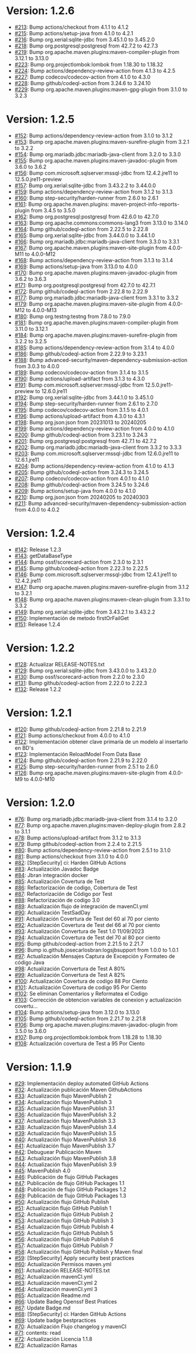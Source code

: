 # Version: 1.2.6

* [#213](https://github.com/Jbranadev/JBSqlUtils/pull/213): Bump actions/checkout from 4.1.1 to 4.1.2
* [#215](https://github.com/Jbranadev/JBSqlUtils/pull/215): Bump actions/setup-java from 4.1.0 to 4.2.1
* [#216](https://github.com/Jbranadev/JBSqlUtils/pull/216): Bump org.xerial:sqlite-jdbc from 3.45.1.0 to 3.45.2.0
* [#218](https://github.com/Jbranadev/JBSqlUtils/pull/218): Bump org.postgresql:postgresql from 42.7.2 to 42.7.3
* [#219](https://github.com/Jbranadev/JBSqlUtils/pull/219): Bump org.apache.maven.plugins:maven-compiler-plugin from
  3.12.1 to 3.13.0
* [#223](https://github.com/Jbranadev/JBSqlUtils/pull/223): Bump org.projectlombok:lombok from 1.18.30 to 1.18.32
* [#224](https://github.com/Jbranadev/JBSqlUtils/pull/224): Bump actions/dependency-review-action from 4.1.3 to 4.2.5
* [#227](https://github.com/Jbranadev/JBSqlUtils/pull/227): Bump codecov/codecov-action from 4.1.0 to 4.3.0
* [#228](https://github.com/Jbranadev/JBSqlUtils/pull/228): Bump github/codeql-action from 3.24.6 to 3.24.10
* [#229](https://github.com/Jbranadev/JBSqlUtils/pull/229): Bump org.apache.maven.plugins:maven-gpg-plugin from 3.1.0 to
  3.2.3

# Version: 1.2.5

* [#152](https://github.com/Jbranadev/JBSqlUtils/pull/152): Bump actions/dependency-review-action from 3.1.0 to 3.1.2
* [#153](https://github.com/Jbranadev/JBSqlUtils/pull/153): Bump org.apache.maven.plugins:maven-surefire-plugin from
  3.2.1 to 3.2.2
* [#154](https://github.com/Jbranadev/JBSqlUtils/pull/154): Bump org.mariadb.jdbc:mariadb-java-client from 3.2.0 to
  3.3.0
* [#155](https://github.com/Jbranadev/JBSqlUtils/pull/155): Bump org.apache.maven.plugins:maven-javadoc-plugin from
  3.6.0 to 3.6.2
* [#156](https://github.com/Jbranadev/JBSqlUtils/pull/156): Bump com.microsoft.sqlserver:mssql-jdbc from 12.4.2.jre11 to
  12.5.0.jre11-preview
* [#157](https://github.com/Jbranadev/JBSqlUtils/pull/157): Bump org.xerial:sqlite-jdbc from 3.43.2.2 to 3.44.0.0
* [#159](https://github.com/Jbranadev/JBSqlUtils/pull/159): Bump actions/dependency-review-action from 3.1.2 to 3.1.3
* [#160](https://github.com/Jbranadev/JBSqlUtils/pull/160): Bump step-security/harden-runner from 2.6.0 to 2.6.1
* [#161](https://github.com/Jbranadev/JBSqlUtils/pull/161): Bump org.apache.maven.plugins:
  maven-project-info-reports-plugin from 3.4.5 to 3.5.0
* [#162](https://github.com/Jbranadev/JBSqlUtils/pull/162): Bump org.postgresql:postgresql from 42.6.0 to 42.7.0
* [#163](https://github.com/Jbranadev/JBSqlUtils/pull/163): Bump org.apache.commons:commons-lang3 from 3.13.0 to 3.14.0
* [#164](https://github.com/Jbranadev/JBSqlUtils/pull/164): Bump github/codeql-action from 2.22.5 to 2.22.8
* [#165](https://github.com/Jbranadev/JBSqlUtils/pull/165): Bump org.xerial:sqlite-jdbc from 3.44.0.0 to 3.44.1.0
* [#166](https://github.com/Jbranadev/JBSqlUtils/pull/166): Bump org.mariadb.jdbc:mariadb-java-client from 3.3.0 to
  3.3.1
* [#167](https://github.com/Jbranadev/JBSqlUtils/pull/167): Bump org.apache.maven.plugins:maven-site-plugin from
  4.0.0-M11 to 4.0.0-M12
* [#168](https://github.com/Jbranadev/JBSqlUtils/pull/168): Bump actions/dependency-review-action from 3.1.3 to 3.1.4
* [#169](https://github.com/Jbranadev/JBSqlUtils/pull/169): Bump actions/setup-java from 3.13.0 to 4.0.0
* [#170](https://github.com/Jbranadev/JBSqlUtils/pull/170): Bump org.apache.maven.plugins:maven-javadoc-plugin from
  3.6.2 to 3.6.3
* [#171](https://github.com/Jbranadev/JBSqlUtils/pull/171): Bump org.postgresql:postgresql from 42.7.0 to 42.7.1
* [#172](https://github.com/Jbranadev/JBSqlUtils/pull/172): Bump github/codeql-action from 2.22.8 to 2.22.9
* [#177](https://github.com/Jbranadev/JBSqlUtils/pull/177): Bump org.mariadb.jdbc:mariadb-java-client from 3.3.1 to
  3.3.2
* [#179](https://github.com/Jbranadev/JBSqlUtils/pull/179): Bump org.apache.maven.plugins:maven-site-plugin from
  4.0.0-M12 to 4.0.0-M13
* [#180](https://github.com/Jbranadev/JBSqlUtils/pull/180): Bump org.testng:testng from 7.8.0 to 7.9.0
* [#181](https://github.com/Jbranadev/JBSqlUtils/pull/181): Bump org.apache.maven.plugins:maven-compiler-plugin from
  3.11.0 to 3.12.1
* [#184](https://github.com/Jbranadev/JBSqlUtils/pull/184): Bump org.apache.maven.plugins:maven-surefire-plugin from
  3.2.2 to 3.2.5
* [#185](https://github.com/Jbranadev/JBSqlUtils/pull/185): Bump actions/dependency-review-action from 3.1.4 to 4.0.0
* [#186](https://github.com/Jbranadev/JBSqlUtils/pull/186): Bump github/codeql-action from 2.22.9 to 3.23.1
* [#188](https://github.com/Jbranadev/JBSqlUtils/pull/188): Bump advanced-security/maven-dependency-submission-action
  from 3.0.3 to 4.0.0
* [#189](https://github.com/Jbranadev/JBSqlUtils/pull/189): Bump codecov/codecov-action from 3.1.4 to 3.1.5
* [#190](https://github.com/Jbranadev/JBSqlUtils/pull/190): Bump actions/upload-artifact from 3.1.3 to 4.3.0
* [#191](https://github.com/Jbranadev/JBSqlUtils/pull/191): Bump com.microsoft.sqlserver:mssql-jdbc from
  12.5.0.jre11-preview to 12.6.0.jre11
* [#192](https://github.com/Jbranadev/JBSqlUtils/pull/192): Bump org.xerial:sqlite-jdbc from 3.44.1.0 to 3.45.1.0
* [#194](https://github.com/Jbranadev/JBSqlUtils/pull/194): Bump step-security/harden-runner from 2.6.1 to 2.7.0
* [#195](https://github.com/Jbranadev/JBSqlUtils/pull/195): Bump codecov/codecov-action from 3.1.5 to 4.0.1
* [#196](https://github.com/Jbranadev/JBSqlUtils/pull/196): Bump actions/upload-artifact from 4.3.0 to 4.3.1
* [#198](https://github.com/Jbranadev/JBSqlUtils/pull/198): Bump org.json:json from 20231013 to 20240205
* [#199](https://github.com/Jbranadev/JBSqlUtils/pull/199): Bump actions/dependency-review-action from 4.0.0 to 4.1.0
* [#200](https://github.com/Jbranadev/JBSqlUtils/pull/200): Bump github/codeql-action from 3.23.1 to 3.24.3
* [#201](https://github.com/Jbranadev/JBSqlUtils/pull/201): Bump org.postgresql:postgresql from 42.7.1 to 42.7.2
* [#202](https://github.com/Jbranadev/JBSqlUtils/pull/202): Bump org.mariadb.jdbc:mariadb-java-client from 3.3.2 to
  3.3.3
* [#203](https://github.com/Jbranadev/JBSqlUtils/pull/203): Bump com.microsoft.sqlserver:mssql-jdbc from 12.6.0.jre11 to
  12.6.1.jre11
* [#204](https://github.com/Jbranadev/JBSqlUtils/pull/204): Bump actions/dependency-review-action from 4.1.0 to 4.1.3
* [#205](https://github.com/Jbranadev/JBSqlUtils/pull/205): Bump github/codeql-action from 3.24.3 to 3.24.5
* [#207](https://github.com/Jbranadev/JBSqlUtils/pull/207): Bump codecov/codecov-action from 4.0.1 to 4.1.0
* [#208](https://github.com/Jbranadev/JBSqlUtils/pull/208): Bump github/codeql-action from 3.24.5 to 3.24.6
* [#209](https://github.com/Jbranadev/JBSqlUtils/pull/209): Bump actions/setup-java from 4.0.0 to 4.1.0
* [#210](https://github.com/Jbranadev/JBSqlUtils/pull/210): Bump org.json:json from 20240205 to 20240303
* [#211](https://github.com/Jbranadev/JBSqlUtils/pull/211): Bump advanced-security/maven-dependency-submission-action
  from 4.0.0 to 4.0.2

# Version: 1.2.4

* [#142](https://github.com/Jbranadev/JBSqlUtils/pull/142): Release 1.2.3
* [#143](https://github.com/Jbranadev/JBSqlUtils/pull/143): getDataBaseType
* [#144](https://github.com/Jbranadev/JBSqlUtils/pull/144): Bump ossf/scorecard-action from 2.3.0 to 2.3.1
* [#145](https://github.com/Jbranadev/JBSqlUtils/pull/145): Bump github/codeql-action from 2.22.3 to 2.22.5
* [#146](https://github.com/Jbranadev/JBSqlUtils/pull/146): Bump com.microsoft.sqlserver:mssql-jdbc from 12.4.1.jre11 to
  12.4.2.jre11
* [#147](https://github.com/Jbranadev/JBSqlUtils/pull/147): Bump org.apache.maven.plugins:maven-surefire-plugin from
  3.1.2 to 3.2.1
* [#148](https://github.com/Jbranadev/JBSqlUtils/pull/148): Bump org.apache.maven.plugins:maven-clean-plugin from 3.3.1
  to 3.3.2
* [#149](https://github.com/Jbranadev/JBSqlUtils/pull/149): Bump org.xerial:sqlite-jdbc from 3.43.2.1 to 3.43.2.2
* [#150](https://github.com/Jbranadev/JBSqlUtils/pull/150): Implementación de metodo firstOrFailGet
* [#151](https://github.com/Jbranadev/JBSqlUtils/pull/151): Release 1.2.4

# Version: 1.2.2

* [#128](https://github.com/Jbranadev/JBSqlUtils/pull/128): Actualizar RELEASE-NOTES.txt
* [#129](https://github.com/Jbranadev/JBSqlUtils/pull/129): Bump org.xerial:sqlite-jdbc from 3.43.0.0 to 3.43.2.0
* [#130](https://github.com/Jbranadev/JBSqlUtils/pull/130): Bump ossf/scorecard-action from 2.2.0 to 2.3.0
* [#131](https://github.com/Jbranadev/JBSqlUtils/pull/131): Bump github/codeql-action from 2.22.0 to 2.22.3
* [#132](https://github.com/Jbranadev/JBSqlUtils/pull/132): Release 1.2.2

# Version: 1.2.1

* [#120](https://github.com/Jbranadev/JBSqlUtils/pull/120): Bump github/codeql-action from 2.21.8 to 2.21.9
* [#121](https://github.com/Jbranadev/JBSqlUtils/pull/121): Bump actions/checkout from 4.0.0 to 4.1.0
* [#122](https://github.com/Jbranadev/JBSqlUtils/pull/122): Implementación obtener clave primaría de un modelo al
  insertarlo en BD's
* [#123](https://github.com/Jbranadev/JBSqlUtils/pull/123): Implementación ReloadModel From Data Base
* [#124](https://github.com/Jbranadev/JBSqlUtils/pull/124): Bump github/codeql-action from 2.21.9 to 2.22.0
* [#125](https://github.com/Jbranadev/JBSqlUtils/pull/125): Bump step-security/harden-runner from 2.5.1 to 2.6.0
* [#126](https://github.com/Jbranadev/JBSqlUtils/pull/126): Bump org.apache.maven.plugins:maven-site-plugin from
  4.0.0-M9 to 4.0.0-M10

# Version: 1.2.0

* [#76](https://github.com/Jbranadev/JBSqlUtils/pull/76): Bump org.mariadb.jdbc:mariadb-java-client from 3.1.4 to 3.2.0
* [#77](https://github.com/Jbranadev/JBSqlUtils/pull/77): Bump org.apache.maven.plugins:maven-deploy-plugin from 2.8.2
  to 3.1.1
* [#78](https://github.com/Jbranadev/JBSqlUtils/pull/78): Bump actions/upload-artifact from 3.1.2 to 3.1.3
* [#79](https://github.com/Jbranadev/JBSqlUtils/pull/79): Bump github/codeql-action from 2.2.4 to 2.21.5
* [#80](https://github.com/Jbranadev/JBSqlUtils/pull/80): Bump actions/dependency-review-action from 2.5.1 to 3.1.0
* [#81](https://github.com/Jbranadev/JBSqlUtils/pull/81): Bump actions/checkout from 3.1.0 to 4.0.0
* [#82](https://github.com/Jbranadev/JBSqlUtils/pull/82): [StepSecurity] ci: Harden GitHub Actions
* [#83](https://github.com/Jbranadev/JBSqlUtils/pull/83): Actualización Javadoc Badge
* [#84](https://github.com/Jbranadev/JBSqlUtils/pull/84): Jbran integración docker
* [#85](https://github.com/Jbranadev/JBSqlUtils/pull/85): Actualización Covertura de Test
* [#86](https://github.com/Jbranadev/JBSqlUtils/pull/86): Refactorización de codigo, Cobertura de Test
* [#87](https://github.com/Jbranadev/JBSqlUtils/pull/87): Refactorización de Código por Test
* [#88](https://github.com/Jbranadev/JBSqlUtils/pull/88): Refactorización de codigo 3.0
* [#89](https://github.com/Jbranadev/JBSqlUtils/pull/89): Actualización flujo de integración de mavenCI.yml
* [#90](https://github.com/Jbranadev/JBSqlUtils/pull/90): Actualización TestSadDay
* [#91](https://github.com/Jbranadev/JBSqlUtils/pull/91): Actualización Covertura de Test del 60 al 70 por ciento
* [#92](https://github.com/Jbranadev/JBSqlUtils/pull/92): Actualización Covertura de Test del 66 al 70 por ciento
* [#93](https://github.com/Jbranadev/JBSqlUtils/pull/93): Actualización Convertura de Test 1.0 11/09/2023
* [#94](https://github.com/Jbranadev/JBSqlUtils/pull/94): Actualización Covertura de Test del 70 al 80 por ciento
* [#95](https://github.com/Jbranadev/JBSqlUtils/pull/95): Bump github/codeql-action from 2.21.5 to 2.21.7
* [#96](https://github.com/Jbranadev/JBSqlUtils/pull/96): Bump io.github.josecarlosbran:logsjbsupport from 1.0.0 to
  1.0.1
* [#97](https://github.com/Jbranadev/JBSqlUtils/pull/97): Actualización Mensajes Captura de Excepción y Formateo de
  código Java
* [#98](https://github.com/Jbranadev/JBSqlUtils/pull/98): Actualización Convertura de Test A 80%
* [#99](https://github.com/Jbranadev/JBSqlUtils/pull/99): Actualización Convertura de Test A 82%
* [#100](https://github.com/Jbranadev/JBSqlUtils/pull/100): Actualización Covertura de codigo 88 Por Ciento
* [#101](https://github.com/Jbranadev/JBSqlUtils/pull/101): Actualización Covertura de codigo 95 Por Ciento
* [#102](https://github.com/Jbranadev/JBSqlUtils/pull/102): Se eliminan Comentarios y Reformatea el Codigo
* [#103](https://github.com/Jbranadev/JBSqlUtils/pull/103): Corrección de obtencion variables de conexion y
  actualización covertu…
* [#104](https://github.com/Jbranadev/JBSqlUtils/pull/104): Bump actions/setup-java from 3.12.0 to 3.13.0
* [#105](https://github.com/Jbranadev/JBSqlUtils/pull/105): Bump github/codeql-action from 2.21.7 to 2.21.8
* [#106](https://github.com/Jbranadev/JBSqlUtils/pull/106): Bump org.apache.maven.plugins:maven-javadoc-plugin from
  3.5.0 to 3.6.0
* [#107](https://github.com/Jbranadev/JBSqlUtils/pull/107): Bump org.projectlombok:lombok from 1.18.28 to 1.18.30
* [#108](https://github.com/Jbranadev/JBSqlUtils/pull/108): Actualización covertura de Test a 95 Por Ciento

# Version: 1.1.9

* [#29](https://github.com/Jbranadev/JBSqlUtils/pull/29): Implementación deploy automated GitHub Actions
* [#32](https://github.com/Jbranadev/JBSqlUtils/pull/32): Actualización publicación Maven GithubActions
* [#33](https://github.com/Jbranadev/JBSqlUtils/pull/33): Actualización flujo MavenPublish 2
* [#34](https://github.com/Jbranadev/JBSqlUtils/pull/34): Actualización flujo MavenPublish 3
* [#35](https://github.com/Jbranadev/JBSqlUtils/pull/35): Actualización flujo MavenPublish 3.1
* [#36](https://github.com/Jbranadev/JBSqlUtils/pull/36): Actualización flujo MavenPublish 3.2
* [#37](https://github.com/Jbranadev/JBSqlUtils/pull/37): Actualización flujo MavenPublish 3.3
* [#38](https://github.com/Jbranadev/JBSqlUtils/pull/38): Actualización flujo MavenPublish 3.4
* [#39](https://github.com/Jbranadev/JBSqlUtils/pull/39): Actualización flujo MavenPublish 3.5
* [#40](https://github.com/Jbranadev/JBSqlUtils/pull/40): Actualización flujo MavenPublish 3.6
* [#41](https://github.com/Jbranadev/JBSqlUtils/pull/41): Actualización flujo MavenPublish 3.7
* [#42](https://github.com/Jbranadev/JBSqlUtils/pull/42): Debuguear Publicación Maven
* [#43](https://github.com/Jbranadev/JBSqlUtils/pull/43): Actualización flujo MavenPublish 3.8
* [#44](https://github.com/Jbranadev/JBSqlUtils/pull/44): Actualización flujo MavenPublish 3.9
* [#45](https://github.com/Jbranadev/JBSqlUtils/pull/45): MavenPublish 4.0
* [#46](https://github.com/Jbranadev/JBSqlUtils/pull/46): Publicación de flujo GitHub Packages
* [#47](https://github.com/Jbranadev/JBSqlUtils/pull/47): Publicación de flujo GitHub Packages 1.1
* [#48](https://github.com/Jbranadev/JBSqlUtils/pull/48): Publicación de flujo GitHub Packages 1.2
* [#49](https://github.com/Jbranadev/JBSqlUtils/pull/49): Publicación de flujo GitHub Packages 1.3
* [#50](https://github.com/Jbranadev/JBSqlUtils/pull/50): Actualización flujo GitHub Publish
* [#51](https://github.com/Jbranadev/JBSqlUtils/pull/51): Actualización flujo GitHub Publish 1
* [#52](https://github.com/Jbranadev/JBSqlUtils/pull/52): Actualización flujo GitHub Publish 2
* [#53](https://github.com/Jbranadev/JBSqlUtils/pull/53): Actualización flujo GitHub Publish 3
* [#54](https://github.com/Jbranadev/JBSqlUtils/pull/54): Actualización flujo GitHub Publish 4
* [#55](https://github.com/Jbranadev/JBSqlUtils/pull/55): Actualización flujo GitHub Publish 5
* [#56](https://github.com/Jbranadev/JBSqlUtils/pull/56): Actualización flujo GitHub Publish 6
* [#57](https://github.com/Jbranadev/JBSqlUtils/pull/57): Actualización flujo GitHub Publish 7
* [#58](https://github.com/Jbranadev/JBSqlUtils/pull/58): Actualización flujo GitHub Publish y Maven final
* [#59](https://github.com/Jbranadev/JBSqlUtils/pull/59): [StepSecurity] Apply security best practices
* [#60](https://github.com/Jbranadev/JBSqlUtils/pull/60): Actualización Permisos maven.yml
* [#61](https://github.com/Jbranadev/JBSqlUtils/pull/61): Actualización RELEASE-NOTES.txt
* [#62](https://github.com/Jbranadev/JBSqlUtils/pull/62): Actualización mavenCI.yml
* [#63](https://github.com/Jbranadev/JBSqlUtils/pull/63): Actualización mavenCI.yml 2
* [#64](https://github.com/Jbranadev/JBSqlUtils/pull/64): Actualización mavenCI.yml 3
* [#65](https://github.com/Jbranadev/JBSqlUtils/pull/65): Actualización Readme.md
* [#66](https://github.com/Jbranadev/JBSqlUtils/pull/66): Update Badeg Openssf Best Pratices
* [#67](https://github.com/Jbranadev/JBSqlUtils/pull/67): Update Badge.md
* [#68](https://github.com/Jbranadev/JBSqlUtils/pull/68): [StepSecurity] ci: Harden GitHub Actions
* [#69](https://github.com/Jbranadev/JBSqlUtils/pull/69): Update badge bestpractices
* [#70](https://github.com/Jbranadev/JBSqlUtils/pull/70): Actualización Flujo changelog y mavenCI
* [#71](https://github.com/Jbranadev/JBSqlUtils/pull/71): contents: read
* [#72](https://github.com/Jbranadev/JBSqlUtils/pull/72): Actualización Licencia 1.1.8
* [#73](https://github.com/Jbranadev/JBSqlUtils/pull/73): Actualización Ramas
